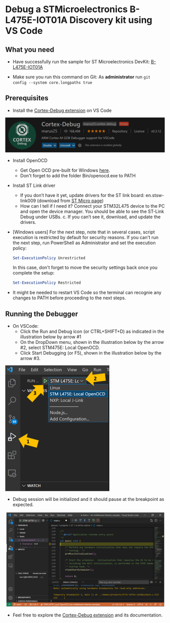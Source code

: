 # Debug a STMicroelectronics B-L475E-IOT01A Discovery kit using VS Code

## What you need

* Have successfully run the sample for ST Microelectronics DevKit: [B-L475E-IOT01A](https://www.st.com/en/evaluation-tools/b-l475e-iot01a.html)

* Make sure you run this command on Git: As **administrator** run `git config --system core.longpaths true`

## Prerequisites

* Install the [Cortex-Debug extension](https://marketplace.visualstudio.com/items?itemName=marus25.cortex-debug) on VS Code

![VSCode Cortex Debug](media/cortex-debug.png)

* Install OpenOCD
    * Get Open OCD pre-built for Windows [here](https://gnutoolchains.com/arm-eabi/openocd/).
    * Don't forget to add the folder Bin/openocd.exe to PATH
    
* Install ST Link driver

    * If you don’t have it yet, update drivers for the ST link board: en.stsw-link009 (download from [ST Micro page](https://www.st.com/en/development-tools/stsw-link009.html))
    * How can I tell if I need it? Connect your STM32L475 device to the PC and open the device manager. You should be able to see the ST-Link Debug under USBs. 
c.	If you can’t see it, download, and update the drivers.

* [Windows users] For the next step, note that in several cases, script execution is restricted by default for security reasons. If you can't run the next step, run PowerShell as Administrator and set the execution policy:

    ```powershell
    Set-ExecutionPolicy Unrestricted
    ```

    In this case, don't forget to move the security settings back once you complete the setup:

    ```powershell
    Set-ExecutionPolicy Restricted
    ```
* It might be needed to restart VS Code so the terminal can recognie any changes to PATH before proceeding to the next steps.

## Running the Debugger

* On VSCode:
    * Click the Run and Debug icon (or CTRL+SHIFT+D) as indicated in the illustration below by arrow #1
    * On the DropDown menu, shown in the illustration below by the arrow #2, select STM475E: Local OpenOCD.
    * Click Start Debugging (or F5), shown in the illustration below by the arrow #3.

![VSCode Cortex Debug](media/VSCode.png)

* Debug session will be initialized and it should pause at the breakpoint as expected.

![VSCode Cortex Debug](media/VSCode-Debug.png)

* Feel free to explore the [Cortex-Debug extension](https://marketplace.visualstudio.com/items?itemName=marus25.cortex-debug) and its documentation. 